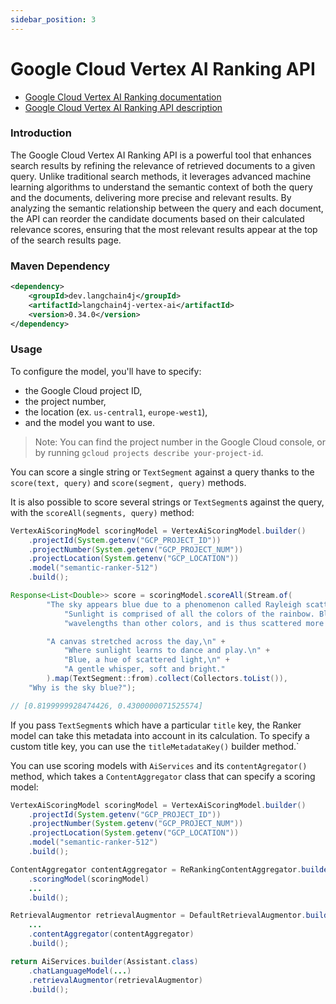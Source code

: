 ```yaml
---
sidebar_position: 3
---
```


# Google Cloud Vertex AI Ranking API

- [Google Cloud Vertex AI Ranking documentation](https://cloud.google.com/generative-ai-app-builder/docs/ranking)
- [Google Cloud Vertex AI Ranking API description](https://cloud.google.com/generative-ai-app-builder/docs/reference/rest/v1/projects.locations.rankingConfigs/rank)


### Introduction

The Google Cloud Vertex AI Ranking API is a powerful tool that enhances search results by refining the relevance of
retrieved documents to a given query. Unlike traditional search methods, it leverages advanced machine learning 
algorithms to understand the semantic context of both the query and the documents, delivering more precise and relevant 
results. By analyzing the semantic relationship between the query and each document, the API can reorder the candidate 
documents based on their calculated relevance scores, ensuring that the most relevant results appear at the top of the 
search results page.

### Maven Dependency

```xml
<dependency>
    <groupId>dev.langchain4j</groupId>
    <artifactId>langchain4j-vertex-ai</artifactId>
    <version>0.34.0</version>
</dependency>
```

### Usage

To configure the model, you'll have to specify:
* the Google Cloud project ID, 
* the project number, 
* the location (ex. `us-central1`, `europe-west1`), 
* and the model you want to use.

> Note: You can find the project number in the Google Cloud console, or by running `gcloud projects describe your-project-id`.

You can score a single string or `TextSegment` against a query 
thanks to the `score(text, query)` and `score(segment, query)` methods.

It is also possible to score several strings or `TextSegment`s against the query, 
with the `scoreAll(segments, query)` method:

```java
VertexAiScoringModel scoringModel = VertexAiScoringModel.builder()
    .projectId(System.getenv("GCP_PROJECT_ID"))
    .projectNumber(System.getenv("GCP_PROJECT_NUM"))
    .projectLocation(System.getenv("GCP_LOCATION"))
    .model("semantic-ranker-512")
    .build();

Response<List<Double>> score = scoringModel.scoreAll(Stream.of(
        "The sky appears blue due to a phenomenon called Rayleigh scattering. " +
            "Sunlight is comprised of all the colors of the rainbow. Blue light has shorter " +
            "wavelengths than other colors, and is thus scattered more easily.",

        "A canvas stretched across the day,\n" +
            "Where sunlight learns to dance and play.\n" +
            "Blue, a hue of scattered light,\n" +
            "A gentle whisper, soft and bright."
        ).map(TextSegment::from).collect(Collectors.toList()),
    "Why is the sky blue?");

// [0.8199999928474426, 0.4300000071525574]
```

If you pass `TextSegment`s which have a particular `title` key, the Ranker model can take this metadata into account in its calculation.
To specify a custom title key, you can use the `titleMetadataKey()` builder method.`

You can use scoring models with `AiServices` and its `contentAgregator()` method, 
which takes a `ContentAggregator` class that can specify a scoring model:

```java
VertexAiScoringModel scoringModel = VertexAiScoringModel.builder()
    .projectId(System.getenv("GCP_PROJECT_ID"))
    .projectNumber(System.getenv("GCP_PROJECT_NUM"))
    .projectLocation(System.getenv("GCP_LOCATION"))
    .model("semantic-ranker-512")
    .build();

ContentAggregator contentAggregator = ReRankingContentAggregator.builder()
    .scoringModel(scoringModel)
    ... 
    .build();

RetrievalAugmentor retrievalAugmentor = DefaultRetrievalAugmentor.builder()
    ...
    .contentAggregator(contentAggregator)
    .build();

return AiServices.builder(Assistant.class)
    .chatLanguageModel(...)
    .retrievalAugmentor(retrievalAugmentor)
    .build();
```
